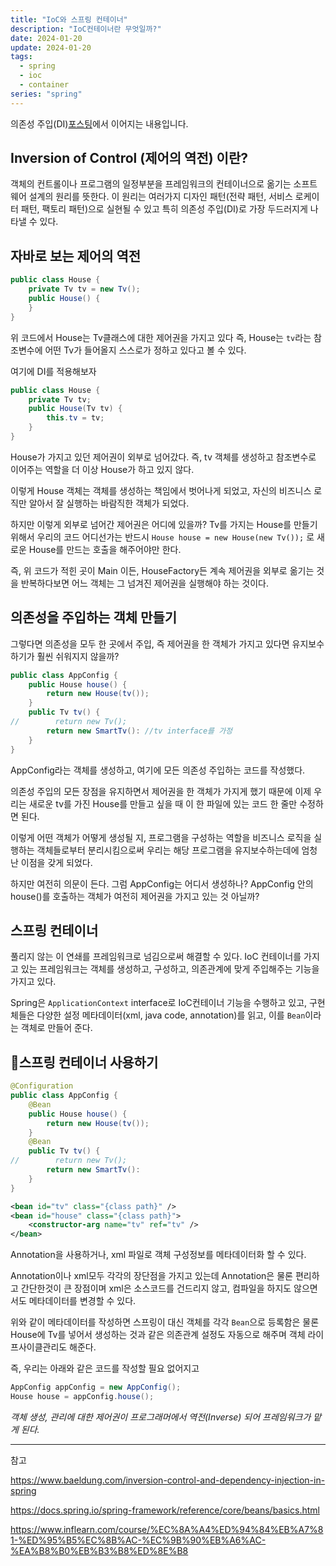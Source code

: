 ```yaml
---
title: "IoC와 스프링 컨테이너"
description: "IoC컨테이너란 무엇일까?"
date: 2024-01-20
update: 2024-01-20
tags:
  - spring
  - ioc
  - container
series: "spring"
---
```


의존성 주입(DI)[포스팅](https://jinkshower.github.io/dependency_injection/)에서 이어지는 내용입니다.

## Inversion of Control (제어의 역전) 이란?

객체의 컨트롤이나 프로그램의 일정부분을 프레임워크의 컨테이너으로 옮기는 소프트웨어 설계의 원리를 뜻한다. 
이 원리는 여러가지 디자인 패턴(전략 패턴, 서비스 로케이터 패턴, 팩토리 패턴)으로 실현될 수 있고 특히 의존성 주입(DI)로 가장 두드러지게 나타낼 수 있다.

## 자바로 보는 제어의 역전

```java
public class House {  
    private Tv tv = new Tv();  
    public House() {  
    }  
}
```

위 코드에서 House는 Tv클래스에 대한 제어권을 가지고 있다
즉,  House는 `tv`라는 참조변수에 어떤 Tv가 들어올지 스스로가 정하고 있다고 볼 수 있다. 

여기에 DI를 적용해보자 
```java
public class House {  
    private Tv tv;  
    public House(Tv tv) {  
        this.tv = tv;  
    }  
}
```

House가 가지고 있던 제어권이 외부로 넘어갔다.
즉, tv 객체를 생성하고 참조변수로 이어주는 역할을 더 이상 House가 하고 있지 않다.

이렇게 House 객체는 객체를 생성하는 책임에서 벗어나게 되었고, 자신의 비즈니스 로직만 알아서 잘 실행하는 바람직한 객체가 되었다. 

하지만 이렇게 외부로 넘어간 제어권은 어디에 있을까? 
Tv를 가지는 House를 만들기 위해서 우리의 코드 어디선가는 반드시
`House house = new House(new Tv());`
로 새로운 House를 만드는 호출을 해주어야만 한다. 

즉, 위 코드가 적힌 곳이 Main 이든, HouseFactory든 계속 제어권을 외부로 옮기는 것을 반복하다보면 어느 객체는 그 넘겨진 제어권을 실행해야 하는 것이다.

## 의존성을 주입하는 객체 만들기

그렇다면 의존성을 모두 한 곳에서 주입, 즉 제어권을 한 객체가 가지고 있다면 유지보수하기가 훨씬 쉬워지지 않을까? 

```java
public class AppConfig {  
    public House house() {  
        return new House(tv());  
    }  
    public Tv tv() {  
//        return new Tv();  
        return new SmartTv(): //tv interface를 가정
    }
}
```

AppConfig라는 객체를 생성하고, 여기에 모든 의존성 주입하는 코드를 작성했다. 

의존성 주입의 모든 장점을 유지하면서 제어권을 한 객체가 가지게 했기 때문에 이제 우리는 새로운 tv를 가진 House를 만들고 싶을 때 이 한 파일에 있는 코드 한 줄만 수정하면 된다. 

이렇게 어떤 객체가 어떻게 생성될 지, 프로그램을 구성하는 역할을 비즈니스 로직을 실행하는 객체들로부터 분리시킴으로써 우리는 해당 프로그램을 유지보수하는데에 엄청난 이점을 갖게 되었다.  

하지만 여전히 의문이 든다.
그럼 AppConfig는 어디서 생성하나?
AppConfig 안의 house()를 호출하는 객체가 여전히 제어권을 가지고 있는 것 아닐까? 

## 스프링 컨테이너

풀리지 않는 이 연쇄를 프레임워크로 넘김으로써 해결할 수 있다. 
IoC 컨테이너를 가지고 있는 프레임워크는 객체를 생성하고, 구성하고, 의존관계에 맞게 주입해주는 기능을 가지고 있다. 

Spring은 `ApplicationContext` interface로 IoC컨테이너 기능을 수행하고 있고, 구현체들은 다양한 설정 메타데이터(xml, java code, annotation)를 읽고, 이를 `Bean`이라는 객체로 만들어 준다. 

## 스프링 컨테이너 사용하기

```java
@Configuration  
public class AppConfig {  
    @Bean  
    public House house() {  
        return new House(tv());  
    }  
    @Bean  
    public Tv tv() {  
//        return new Tv();  
        return new SmartTv():  
    }  
}
```

```xml
<bean id="tv" class="{class path}" /> 
<bean id="house" class="{class path}"> 
    <constructor-arg name="tv" ref="tv" /> 
</bean>
```

Annotation을 사용하거나, xml 파일로 객체 구성정보를 메타데이터화 할 수 있다. 

Annotation이나 xml모두 각각의 장단점을 가지고 있는데
Annotation은 물론 편리하고 간단한것이 큰 장점이며 xml은  소스코드를 건드리지 않고, 컴파일을 하지도 않으면서도 메타데이터를 변경할 수 있다.

위와 같이 메타데이터를 작성하면 
스프링이 대신 객체를 각각 `Bean`으로 등록함은 물론 House에 Tv를 넣어서 생성하는 것과 같은 의존관계 설정도 자동으로 해주며 객체 라이프사이클관리도 해준다.

즉, 우리는 아래와 같은 코드를 작성할 필요 없어지고 
```java
AppConfig appConfig = new AppConfig();
House house = appConfig.house();
```

*객체 생성, 관리에 대한 제어권이 프로그래머에서 역전(Inverse) 되어 프레임워크가 맡게 된다.*

---

참고 

https://www.baeldung.com/inversion-control-and-dependency-injection-in-spring

https://docs.spring.io/spring-framework/reference/core/beans/basics.html

https://www.inflearn.com/course/%EC%8A%A4%ED%94%84%EB%A7%81-%ED%95%B5%EC%8B%AC-%EC%9B%90%EB%A6%AC-%EA%B8%B0%EB%B3%B8%ED%8E%B8